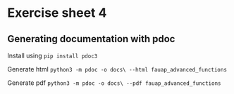 # Exercise sheet 4

## Generating documentation with pdoc

Install using 
```pip install pdoc3```

Generate html
```python3 -m pdoc -o docs\ --html fauap_advanced_functions```

Generate pdf
```python3 -m pdoc -o docs\ --pdf fauap_advanced_functions```
